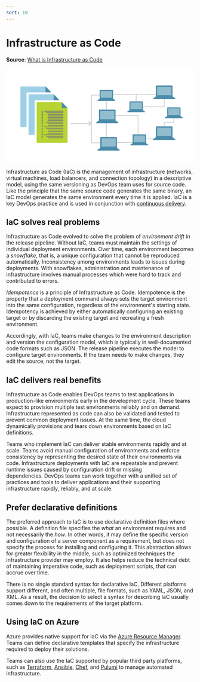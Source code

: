 ```yaml
---
sort: 10
---
```

# Infrastructure as Code

**Source**: [What is Infrastructure as Code](https://docs.microsoft.com/en-us/devops/deliver/what-is-infrastructure-as-code)

![Infrastructure as code defines the environment in a versioned file](_img/InfrastructureAsCode_600x300-3.png)

Infrastructure as Code (IaC) is the management of infrastructure (networks, virtual machines, load 
balancers, and connection topology) in a descriptive model, using the same versioning as DevOps team uses 
for source code. Like the principle that the same source code generates the same binary, an IaC model 
generates the same environment every time it is applied. IaC is a key DevOps practice and is used in 
conjunction with [continuous delivery](7-CD.md).

## IaC solves real problems

Infrastructure as Code evolved to solve the problem of _environment drift_ in the release pipeline.
Without IaC, teams must maintain the settings of individual deployment environments. Over time, each
environment becomes a _snowflake_, that is, a unique configuration that cannot be reproduced automatically.
Inconsistency among environments leads to issues during deployments. With snowflakes, administration and
maintenance of infrastructure involves manual processes which were hard to track and contributed to errors.

_Idempotence_ is a principle of Infrastructure as Code. Idempotence is the property that a deployment
command always sets the target environment into the same configuration, regardless of the environment's
starting state. Idempotency is achieved by either automatically configuring an existing target or by
discarding the existing target and recreating a fresh environment.

Accordingly, with IaC, teams make changes to the environment description and version the configuration
model, which is typically in well-documented code formats such as JSON. The release pipeline executes
the model to configure target environments. If the team needs to make changes, they edit the source,
not the target.

## IaC delivers real benefits

Infrastructure as Code enables DevOps teams to test applications in production-like environments early
in the development cycle. These teams expect to provision multiple test environments reliably and on demand.
Infrastructure represented as code can also be validated and tested to prevent common deployment issues.
At the same time, the cloud dynamically provisions and tears down environments based on IaC definitions.

Teams who implement IaC can deliver stable environments rapidly and at scale. Teams avoid manual
configuration of environments and enforce consistency by representing the desired state of their
environments via code. Infrastructure deployments with IaC are repeatable and prevent runtime issues
caused by configuration drift or missing dependencies. DevOps teams can work together with a unified set
of practices and tools to deliver applications and their supporting infrastructure rapidly, reliably, and
at scale.

## Prefer declarative definitions

The preferred approach to IaC is to use declarative definition files where possible. A definition file
specifies the _what_ an environment requires and not necessarily the _how_. In other words, it may define
the specific version and configuration of a server component as a requirement, but does not specify the
process for installing and configuring it. This abstraction allows for greater flexibility in the middle,
such as optimized techniques the infrastructure provider may employ. It also helps reduce the technical
debt of maintaining imperative code, such as deployment scripts, that can accrue over time.

There is no single standard syntax for declarative IaC. Different platforms support different, and often
multiple, file formats, such as YAML, JSON, and XML. As a result, the decision to select a syntax for
describing IaC usually comes down to the requirements of the target platform.

## Using IaC on Azure

Azure provides native support for IaC via the
[Azure Resource Manager](https://docs.microsoft.com/en-us/azure/azure-resource-manager/management/overview). Teams can define declarative
templates that specify the infrastructure required to deploy their solutions.

Teams can also use the IaC supported by popular third party platforms, such as 
[Terraform](https://docs.microsoft.com/en-us/azure/developer/terraform/overview), [Ansible](https://docs.microsoft.com/en-us/azure/developer/ansible/overview),
[Chef](https://docs.microsoft.com/en-us/azure/developer/chef/overview), and [Pulumi](https://devblogs.microsoft.com/devops/infrastructure-as-code-azure-python-wpulumi/) to manage automated infrastructure.